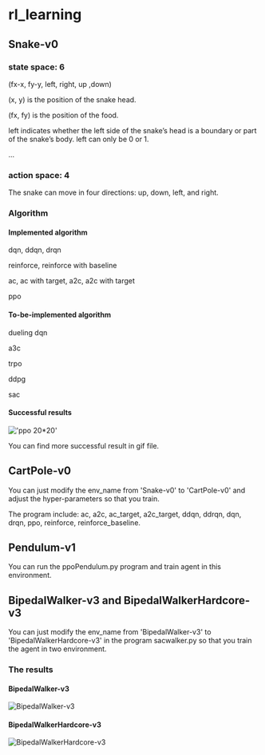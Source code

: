 # rl_learning

## Snake-v0
### state space: 6
(fx-x, fy-y, left, right, up ,down)

(x, y) is the position of the snake head. 

(fx, fy) is the position of the food.    

left indicates whether the left side of the snake’s head is a boundary or part of the snake’s body. left can only be 0 or 1. 

...

### action space: 4
The snake can move in four directions: up, down, left, and right.

### Algorithm
#### Implemented algorithm
dqn, ddqn, drqn

reinforce, reinforce with baseline

ac, ac with target, a2c, a2c with target

ppo

#### To-be-implemented algorithm
dueling dqn

a3c

trpo

ddpg

sac

#### Successful results

!['ppo 20*20'](https://github.com/sunwuzhou03/rl_learning/blob/master/gif/Snake-v1/PPO.gif)

 You can find more successful result in gif file.  

## CartPole-v0

You can just modify the env_name from 'Snake-v0' to 'CartPole-v0' and adjust the hyper-parameters so that you train.

The program include: ac, a2c, ac_target, a2c_target, ddqn, ddrqn, dqn, drqn, ppo, reinforce, reinforce_baseline. 

## Pendulum-v1

You can run the ppoPendulum.py program and train agent in this environment.

## BipedalWalker-v3 and BipedalWalkerHardcore-v3

You can just modify the env_name from 'BipedalWalker-v3' to 'BipedalWalkerHardcore-v3' in the program sacwalker.py so that you train the agent in two environment.

### The results

#### BipedalWalker-v3

![BipedalWalker-v3](https://github.com/sunwuzhou03/rl_learning/blob/master/BipedalWalker-v3/BipedalWalker-v3.gif)

#### BipedalWalkerHardcore-v3

![BipedalWalkerHardcore-v3](https://github.com/sunwuzhou03/rl_learning/blob/master/BipedalWalkerHardcore-v3/BipedalWalkerHardcore-v3.gif)

